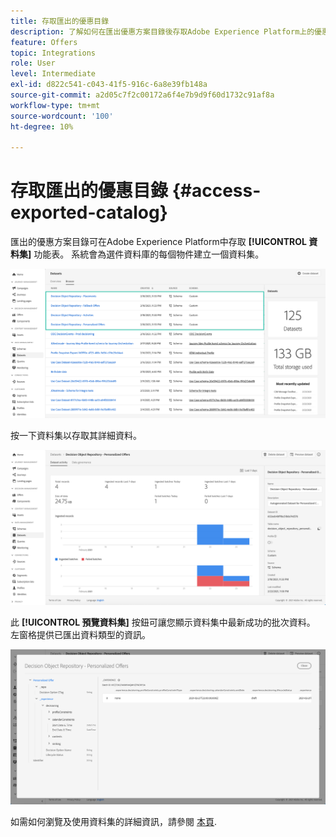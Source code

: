 ```yaml
---
title: 存取匯出的優惠目錄
description: 了解如何在匯出優惠方案目錄後存取Adobe Experience Platform上的優惠方案目錄
feature: Offers
topic: Integrations
role: User
level: Intermediate
exl-id: d822c541-c043-41f5-916c-6a8e39fb148a
source-git-commit: a2d05c7f2c00172a6f4e7b9d9f60d1732c91af8a
workflow-type: tm+mt
source-wordcount: '100'
ht-degree: 10%

---
```


# 存取匯出的優惠目錄 {#access-exported-catalog}

匯出的優惠方案目錄可在Adobe Experience Platform中存取 **[!UICONTROL 資料集]** 功能表。 系統會為選件資料庫的每個物件建立一個資料集。

![](../assets/datasets-list.png)

按一下資料集以存取其詳細資料。

![](../assets/dataset-activity.png)

此 **[!UICONTROL 預覽資料集]** 按鈕可讓您顯示資料集中最新成功的批次資料。 左窗格提供已匯出資料類型的資訊。

![](../assets/dataset-preview.png)

如需如何瀏覽及使用資料集的詳細資訊，請參閱 [本頁](../../data/get-started-datasets.md).
